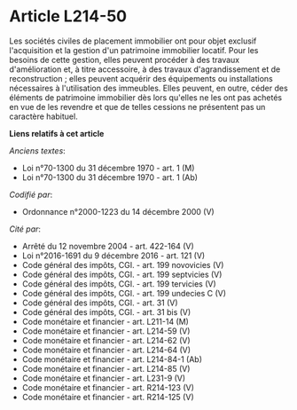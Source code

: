 # Article L214-50

Les sociétés civiles de placement immobilier ont pour objet exclusif l'acquisition et la gestion d'un patrimoine immobilier
locatif. Pour les besoins de cette gestion, elles peuvent procéder à des travaux d'amélioration et, à titre accessoire, à des
travaux d'agrandissement et de reconstruction ; elles peuvent acquérir des équipements ou installations nécessaires à
l'utilisation des immeubles. Elles peuvent, en outre, céder des éléments de patrimoine immobilier dès lors qu'elles ne les
ont pas achetés en vue de les revendre et que de telles cessions ne présentent pas un caractère habituel.

**Liens relatifs à cet article**

_Anciens textes_:

  - Loi n°70-1300 du 31 décembre 1970 - art. 1 (M)
  - Loi n°70-1300 du 31 décembre 1970 - art. 1 (Ab)

_Codifié par_:

  - Ordonnance n°2000-1223 du 14 décembre 2000 (V)

_Cité par_:

  - Arrêté du 12 novembre 2004 - art. 422-164 (V)
  - Loi n°2016-1691 du 9 décembre 2016 - art. 121 (V)
  - Code général des impôts, CGI. - art. 199 novovicies (V)
  - Code général des impôts, CGI. - art. 199 septvicies (V)
  - Code général des impôts, CGI. - art. 199 tervicies (V)
  - Code général des impôts, CGI. - art. 199 undecies C (V)
  - Code général des impôts, CGI. - art. 31 (V)
  - Code général des impôts, CGI. - art. 31 bis (V)
  - Code monétaire et financier - art. L211-14 (M)
  - Code monétaire et financier - art. L214-59 (V)
  - Code monétaire et financier - art. L214-62 (V)
  - Code monétaire et financier - art. L214-64 (V)
  - Code monétaire et financier - art. L214-84-1 (Ab)
  - Code monétaire et financier - art. L214-85 (V)
  - Code monétaire et financier - art. L231-9 (V)
  - Code monétaire et financier - art. R214-123 (V)
  - Code monétaire et financier - art. R214-125 (V)
